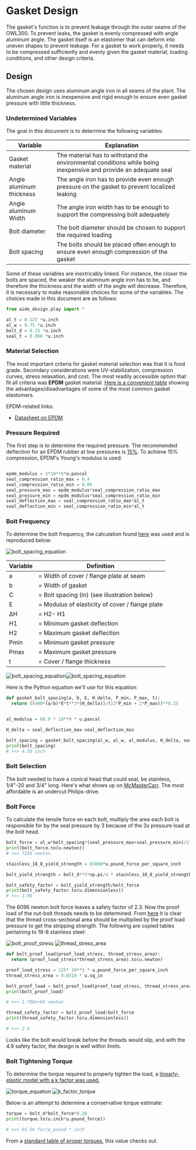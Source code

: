 

# Gasket Design

The gasket's function is to prevent leakage through the outer seams of the OWL300. To prevent leaks, the gasket is evenly compressed with angle aluminum angle. The gasket itself is an elastomer that can deform into uneven shapes to prevent leakage. For a gasket to work properly, it needs to be compressed sufficiently and evenly given the gasket material, loading conditions, and other design criteria.

## Design

The chosen design uses aluminum angle iron in all seams of the plant. The aluminum angle iron is inexpensive and rigid enough to ensure even gasket pressure with little thickness.

### Undetermined Variables

The goal in this document is to determine the following variables:

| Variable                 | Explanation                                                                                                     |
| ------------------------ | --------------------------------------------------------------------------------------------------------------- |
| Gasket material          | The material has to withstand the environmental conditions while being inexpensive and provide an adequate seal |
| Angle aluminum thickness | The angle iron has to provide even enough pressure on the gasket to prevent localized leaking                   |
| Angle aluminum Width     | The angle iron width has to be enough to support the compressing bolt adequately                                |
| Bolt diameter            | The bolt diameter should be chosen to support the required loading                                              |
| Bolt spacing             | The bolts should be placed often enough to ensure even enough compression of the gasket                         |

Some of these variables are inextricably linked. For instance, the closer the bolts are spaced, the weaker the aluminum angle iron has to be, and therefore the thickness and the width of the angle will decrease. Therefore, it is necessary to make reasonable choices for some of the variables. The choices made in this document are as follows:

```python
from aide_design.play import *

al_t = 0.125 *u.inch
al_w = 0.75 *u.inch
bolt_d = 0.25 *u.inch
seal_t = 0.060 *u.inch

```
### Material Selection

The most important criteria for gasket material selection was that it is food grade. Secondary considerations were UV-stabilization, compression curves, stress relaxation, and cost. The most readily accessible option that fit all criteria was **EPDM** gasket material. [Here is a convenient table](http://www.excelsiorinc.com/images/pdf/General_properties_of_elastomers.pdf) showing the advantages/disadvantages of some of the most common gasket elastomers.

EPDM-related links:
* [Datasheet on EPDM](http://www.deltarubber.co.uk/pdfs/EPDM-general-purpose.pdf)

### Pressure Required

The first step is to determine the required pressure. The recommended deflection for an EPDM rubber at low pressures is [15%](https://www.rogerscorp.com/documents/2366/designtools/Sealing-Design-Guide.pdf). To achieve 15% compression, EPDM's Young's modulus is used:

```python

epdm_modulus = 5*10**6*u.pascal
seal_compression_ratio_max = 0.4
seal_compression_ratio_min = 0.05
seal_pressure_max = epdm_modulus*seal_compression_ratio_max
seal_pressure_min = epdm_modulus*seal_compression_ratio_min
seal_deflection_max = seal_compression_ratio_max*al_t
seal_deflection_min = seal_compression_ratio_min*al_t
```

### Bolt Frequency

To determine the bolt frequency, the calculation found [here](https://www.engineersedge.com/general_engineering/gasket_cover_compression.htm) was used and is reproduced below:

![bolt_spacing_equation](images/bolt_gasket_spacing_equation.PNG)

| Variable | Definition                                      |
| -------- | ----------------------------------------------- |
| a        | = Width of cover / flange plate at seam         |
| b        | = Width of gasket                               |
| C        | = Bolt spacing (in) (see illustration below)    |
| E        | = Modulus of elasticity of cover / flange plate |
| ΔH       | = H2- H1                                        |
| H1       | = Minimum gasket deflection                     |
| H2       | = Maximum  gasket deflection                    |
| Pmin     | = Minimum gasket pressure                       |
| Pmax     | = Maximum gasket pressure                       |
| t        | = Cover / flange thickness                      |

![bolt_spacing_equation](images/gasket_bolt_2.gif)![bolt_spacing_equation](images/gasket_bolt.gif)

Here is the Python equation we'll use for this equation:

```python
def gasket_bolt_spacing(a, b, E, H_delta, P_min, P_max, t):
  return ((480*(a/b)*E*t**3*(H_delta))/(13*P_min + 2*P_max))**0.25


al_modulus = 68.9 * 10**9 * u.pascal

H_delta = seal_deflection_max-seal_deflection_min

bolt_spacing = gasket_bolt_spacing(al_w, al_w, al_modulus, H_delta, seal_pressure_min, seal_pressure_max, al_t)
print(bolt_spacing)
# >>> 4.58 inch
```

### Bolt Selection

The bolt needed to have a conical head that could seal, be stainless, 1/4"-20 and 3/4" long. Here's what shows up on [McMasterCarr](https://www.mcmaster.com/#standard-flat-head-screws/=1bm8pd8). The most affordable is an undercut Philips-drive.  

### Bolt Force

To calculate the tensile force on each bolt, multiply the area each bolt is responsible for by the seal pressure by 3 because of the 3x pressure load at the bolt head.

```python
bolt_force = al_w*bolt_spacing*(seal_pressure_max+seal_pressure_min)/2*3
print(bolt_force.to(u.newton))
# >>> 7256 newton

stainless_18_8_yield_strength = 65000*u.pound_force_per_square_inch

bolt_yield_strength = bolt_d**2*np.pi/4 * stainless_18_8_yield_strength

bolt_safety_factor = bolt_yield_strength/bolt_force
print(bolt_safety_factor.to(u.dimensionless))
# >>> 1.96
```

The 6096 newton bolt force leaves a safety factor of 2.3. Now the proof load of the nut-bolt threads needs to be determined. From [here](http://www.ssina.com/download_a_file/fasteners.pdf) it is clear that the thread cross-sectional area should be multiplied by the proof load pressure to get the stripping strength. The following are copied tables pertaining to 18-8 stainless steel:

![bolt_proof_stress](images/bolt_proof_stress.PNG)
![thread_stress_area](images/thread_stress_area.PNG)

```python
def bolt_proof_load(proof_load_stress, thread_stress_area):
  return (proof_load_stress*thread_stress_area).to(u.newton)

proof_load_stress = 125* 10**3 * u.pound_force_per_square_inch
thread_stress_area = 0.0318 * u.sq_in

bolt_proof_load = bolt_proof_load(proof_load_stress, thread_stress_area)
print(bolt_proof_load)

# >>> 1.768e+04 newton

thread_safety_factor = bolt_proof_load/bolt_force
print(thread_safety_factor.to(u.dimensionless))

# >>> 2.4
```

Looks like the bolt would break before the threads would slip, and with the 4.9 safety factor, the design is well within limits.

### Bolt Tightening Torque

To determine the torque required to properly tighten the load, a [linearly-elastic model with a k factor was used.](https://www.fastenal.com/content/feds/pdf/Article%20-%20Bolted%20Joint%20Design.pdf)

![torque_equation](images/torque_equation.PNG)
![k_factor_torque](images/k_factor_torque.PNG)

Below is an attempt to determine a conservative torque estimate:

```python
torque = bolt_d*bolt_force*0.20
print(torque.to(u.inch*u.pound_force))

# >>> 81.56 force_pound * inch
```

From a [standard table of proper torques](https://spaenaur.com/pdf/sectionD/D48.pdf), this value checks out.
